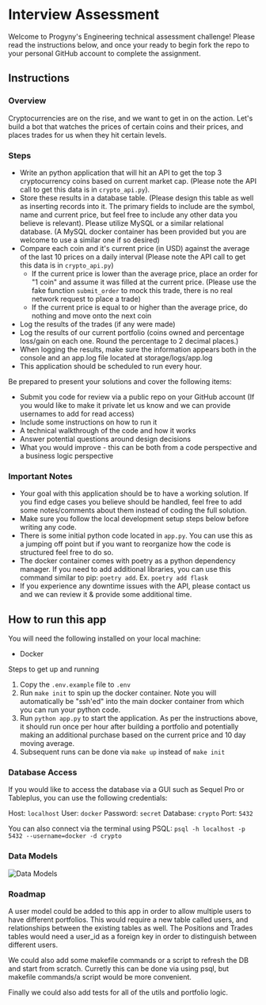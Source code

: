 # Interview Assessment

Welcome to Progyny's Engineering technical assessment challenge! Please read the instructions below, and once your ready to begin fork the repo to your personal GitHub account to complete the assignment.

## Instructions

### Overview

Cryptocurrencies are on the rise, and we want to get in on the action. Let's build a bot that watches the prices of certain coins and their prices, and places trades for us when they hit certain levels. 

### Steps

- Write an python application that will hit an API to get the top 3 cryptocurrency coins based on current market cap. (Please note the API call to get this data is in `crypto_api.py`). 
- Store these results in a database table. (Please design this table as well as inserting records into it. The primary fields to include are the symbol, name and current price, but feel free to include any other data you believe is relevant). Please utilize MySQL or a similar relational database. (A MySQL docker container has been provided but you are welcome to use a similar one if so desired)
- Compare each coin and it's current price (in USD) against the average of the last 10 prices on a daily interval (Please note the API call to get this data is in `crypto_api.py`)
    - If the current price is lower than the average price, place an order for "1 coin" and assume it was filled at the current price. (Please use the fake function `submit_order` to mock this trade, there is no real network request to place a trade)
    - If the current price is equal to or higher than the average price, do nothing and move onto the next coin
- Log the results of the trades (if any were made)
- Log the results of our current portfolio (coins owned and percentage loss/gain on each one. Round the percentage to 2 decimal places.)
- When logging the results, make sure the information appears both in the console and an app.log file located at storage/logs/app.log
- This application should be scheduled to run every hour.

Be prepared to present your solutions and cover the following items:
- Submit you code for review via a public repo on your GitHub account (If you would like to make it private let us know and we can provide usernames to add for read access)
- Include some instructions on how to run it
- A technical walkthrough of the code and how it works
- Answer potential questions around design decisions
- What you would improve - this can be both from a code perspective and a business logic perspective

### Important Notes

- Your goal with this application should be to have a working solution. If you find edge cases you believe should be handled, feel free to add some notes/comments about them instead of coding the full solution. 
- Make sure you follow the local development setup steps below before writing any code.
- There is some initial python code located in `app.py`. You can use this as a jumping off point but if you want to reorganize how the code is structured feel free to do so.
- The docker container comes with poetry as a python dependency manager. If you need to add additional libraries, you can use this command similar to pip: `poetry add`. Ex. `poetry add flask`
- If you experience any downtime issues with the API, please contact us and we can review it & provide some additional time.


## How to run this app

You will need the following installed on your local machine:

- Docker

Steps to get up and running

1. Copy the `.env.example` file to `.env`
2. Run `make init` to spin up the docker container. Note you will automatically be "ssh'ed" into the main docker container from which you can run your python code.
3. Run `python app.py` to start the application. As per the instructions above, it should run once per hour after building a portfolio and potentially making an additional purchase based on the current price and 10 day moving average. 
4. Subsequent runs can be done via `make up` instead of `make init`

### Database Access

If you would like to access the database via a GUI such as Sequel Pro or Tableplus, you can use the following credentials:

Host: `localhost`
User: `docker`
Password: `secret`
Database: `crypto`
Port: `5432`

You can also connect via the terminal using PSQL: `psql -h localhost -p 5432 --username=docker -d crypto`

### Data Models

![Data Models](https://user-images.githubusercontent.com/41492803/170226510-b51dd054-a024-47ed-88ad-210cd558048a.png)

### Roadmap

A user model could be added to this app in order to allow multiple users to have different portfolios. This would require a new table called users, and relationships between the existing tables as well. The Positions and Trades tables would need a user_id as a foreign key in order to distinguish between different users. 

We could also add some makefile commands or a script to refresh the DB and start from scratch. Curretly this can be done via using psql, but makefile commands/a script would be more convenient.

Finally we could also add tests for all of the utils and portfolio logic.
